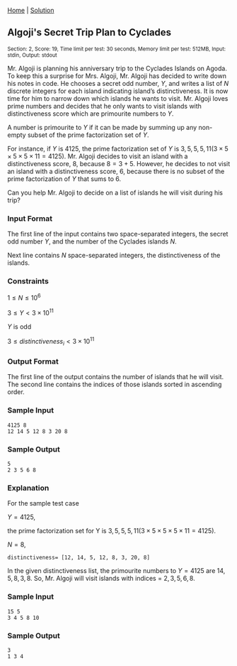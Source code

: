[Home](../README.md) | [Solution](./solution.py)

## Algoji's Secret Trip Plan to Cyclades
<sup>Section: 2, Score: 19, Time limit per test: 30 seconds, Memory limit per test: 512MB, Input: stdin, Output: stdout</sup>

Mr. Algoji is planning his anniversary trip to the Cyclades Islands on Agoda. To keep this a surprise for Mrs. Algoji, Mr. Algoji has decided to write down his notes in code. He chooses a secret odd number, $Y$, and writes a list of $N$ discrete integers for each island indicating island’s distinctiveness. It is now time for him to narrow down which islands he wants to visit. Mr. Algoji loves prime numbers and decides that he only wants to visit islands with distinctiveness score which are primourite numbers to $Y$. 

A number is primourite to $Y$ if it can be made by summing up any non-empty subset of the prime factorization set of $Y$.  

For instance, if $Y$ is $4125$, the prime factorization set of $Y$ is $3, 5, 5, 5, 11 (3 \times 5 \times 5 \times 5 \times 11 = 4125)$. Mr. Algoji decides to visit an island with a distinctiveness score, $8$, because $8 = 3+5$. However, he decides to not visit an island with a distinctiveness score, $6$, because there is no subset of the prime factorization of $Y$ that sums to $6$. 

Can you help Mr. Algoji to decide on a list of islands he will visit during his trip?

### Input Format
The first line of the input contains two space-separated integers, the secret odd number $Y$, and the number of the Cyclades islands $N$.  

Next line contains $N$ space-separated integers, the distinctiveness of the islands. 

### Constraints
$1 \le N \le 10^6$

$3 \le Y \lt 3\times10^{11}$

$Y$ is odd

$3 \le distinctiveness_i \lt 3\times10^{11}$

### Output Format
The first line of the output contains the number of islands that he will visit. The second line contains the indices of those islands sorted in ascending order. 

### Sample Input
```
4125 8
12 14 5 12 8 3 20 8
```
### Sample Output
```
5
2 3 5 6 8
```
### Explanation
For the sample test case  

$Y = 4125$,

the prime factorization set for Y is $3, 5, 5, 5, 11 (3 \times 5 \times 5 \times 5 \times 11 = 4125)$.

$N = 8$,

`distinctiveness= [12, 14, 5, 12, 8, 3, 20, 8]`

In the given distinctiveness list, the primourite numbers to $Y = 4125$ are $14, 5, 8, 3, 8$. So, Mr. Algoji will visit islands with indices = $2, 3, 5, 6, 8$. 
### Sample Input
```
15 5
3 4 5 8 10
```
### Sample Output
```
3
1 3 4
```
